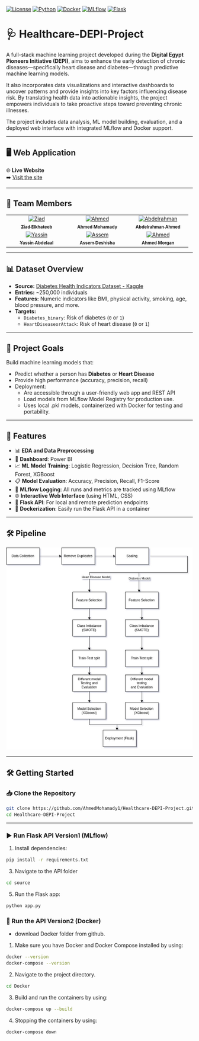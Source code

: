 [![License](https://img.shields.io/badge/license-MIT-blue.svg)](LICENSE)
[![Python](https://img.shields.io/badge/Python-3.9%2B-blue)](https://python.org)
[![Docker](https://img.shields.io/badge/Docker-✓-blue)](https://www.docker.com/)
[![MLflow](https://img.shields.io/badge/MLflow-✓-orange)](https://mlflow.org/)
[![Flask](https://img.shields.io/badge/Flask-API-green)](https://flask.palletsprojects.com/)

# 🩺 Healthcare-DEPI-Project

A full-stack machine learning project developed during the **Digital Egypt Pioneers Initiative (DEPI)**, aims to enhance the early detection of chronic diseases—specifically heart disease and diabetes—through predictive machine learning models.

It also incorporates data visualizations and interactive dashboards to uncover patterns and provide insights into key factors influencing disease risk. By translating health data into actionable insights, the project empowers individuals to take proactive steps toward preventing chronic illnesses.

The project includes data analysis, ML model building, evaluation, and a deployed web interface with integrated MLflow and Docker support.

---

## 🖥️ Web Application

🌐 **Live Website**  
➡️ [Visit the site](https://ahmedmohamady1.github.io/Healthcare-DEPI-Project/index.html)

---

## 👥 Team Members

<table>
  <tr>
    <!-- Row 1 -->
    <td align="center" width="150px">
      <a href="https://github.com/ZizoElkhateeb">
        <img src="https://avatars.githubusercontent.com/ZizoElkhateeb" width="80px;" alt="Ziad"/>
        <br />
        <sub><b>Ziad Elkhateeb</b></sub>
      </a>
      <br />
    </td>
    <td align="center" width="150px">
      <a href="https://github.com/AhmedMohamady1">
        <img src="https://avatars.githubusercontent.com/AhmedMohamady1" width="80px;" alt="Ahmed"/>
        <br />
        <sub><b>Ahmed Mohamady</b></sub>
      </a>
      <br />
    </td>
    <td align="center" width="150px">
      <a href="https://github.com/VALKAN00">
        <img src="https://avatars.githubusercontent.com/VALKAN00" width="80px;" alt="Abdelrahman"/>
        <br />
        <sub><b>Abdelrahman Ahmed</b></sub>
      </a>
      <br />
    </td>
  </tr>
  <tr>
    <!-- Row 2 -->
    <td align="center" width="150px">
      <a href="https://github.com/YassinAbdelaal">
        <img src="https://avatars.githubusercontent.com/YassinAbdelaal" width="80px;" alt="Yassin"/>
        <br />
        <sub><b>Yassin Abdelaal</b></sub>
      </a>
      <br />
    </td>
    <td align="center" width="150px">
      <a href="https://github.com/Assem118">
        <img src="https://avatars.githubusercontent.com/Assem118" width="80px;" alt="Assem"/>
        <br />
        <sub><b>Assem Deshisha</b></sub>
      </a>
      <br />
    </td>
    <td align="center" width="150px">
      <a href="https://github.com/AhmedMorgan9">
        <img src="https://avatars.githubusercontent.com/AhmedMorgan9" width="80px;" alt="Ahmed"/>
        <br />
        <sub><b>Ahmed Morgan</b></sub>
      </a>
      <br />
    </td>
  </tr>
</table>

---

## 📊 Dataset Overview

- **Source:** [Diabetes Health Indicators Dataset - Kaggle](https://www.kaggle.com/datasets/alexteboul/diabetes-health-indicators-dataset)
- **Entries:** ~250,000 individuals
- **Features:** Numeric indicators like BMI, physical activity, smoking, age, blood pressure, and more.
- **Targets:**
  - `Diabetes_binary`: Risk of diabetes (`0` or `1`)
  - `HeartDiseaseorAttack`: Risk of heart disease (`0` or `1`)

---

## 🧠 Project Goals

Build machine learning models that:
- Predict whether a person has **Diabetes** or **Heart Disease**
- Provide high performance (accuracy, precision, recall)
- Deployment:
  - Are accessible through a user-friendly web app and REST API
  - Load models from MLflow Model Registry for production use.
  - Uses local .pkl models, containerized with Docker for testing and portability.

---

## 🚀 Features

- 📊 **EDA and Data Preprocessing**
- 📶 **Dashboard**: Power BI
- 📈 **ML Model Training**: Logistic Regression, Decision Tree, Random Forest, XGBoost  
- 📋 **Model Evaluation**: Accuracy, Precision, Recall, F1-Score  
- 📌 **MLflow Logging**: All runs and metrics are tracked using MLflow  
- 🌐 **Interactive Web Interface** (using HTML, CSS)  
- 🧪 **Flask API**: For local and remote prediction endpoints  
- 🐳 **Dockerization**: Easily run the Flask API in a container

---

## 🛠️ Pipeline
![ML Lifecycle Diagram](ML_Lifecycle.jpg)

---

## 🛠️ Getting Started

### 📥 Clone the Repository

```bash
git clone https://github.com/AhmedMohamady1/Healthcare-DEPI-Project.git
cd Healthcare-DEPI-Project

```
---

### ▶️ Run Flask API Version1 (MLflow)
1. Install dependencies:
   
```bash
pip install -r requirements.txt
 ```
3. Navigate to the API folder
```bash
cd source
```
5. Run the Flask app:
   
```bash
python app.py
 ```

### 🐳 Run the API Version2 (Docker)
- download Docker folder from github.
1. Make sure you have Docker and Docker Compose installed by using:
```bash
docker --version
docker-compose --version
```
2. Navigate to the project directory.
```bash
cd Docker
```
3. Build and run the containers by using: 
```bash
docker-compose up --build
```
4. Stopping the containers by using:
```bash
docker-compose down
```
